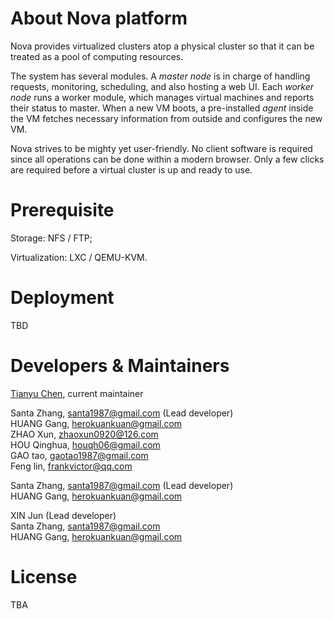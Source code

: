 About Nova platform
===================

Nova provides virtualized clusters atop a physical cluster so that it can be treated as a pool of computing resources. 

The system has several modules. A *master node* is in charge of handling requests, monitoring, scheduling, and also hosting a web UI. Each *worker node* runs a worker module, which manages virtual machines and reports their status to master. When a new VM boots, a pre-installed *agent* inside the VM fetches necessary information from outside and configures the new VM.

Nova strives to be mighty yet user-friendly. No client software is required since all operations can be done within a modern browser. Only a few clicks are required before a virtual cluster is up and ready to use. 


Prerequisite
============

Storage: NFS / FTP; 

Virtualization: LXC / QEMU-KVM. 

Deployment
============

TBD

Developers & Maintainers
==========

[Tianyu Chen](https://github.com/cty12), current maintainer

Santa Zhang, santa1987@gmail.com (Lead developer)  
HUANG Gang, herokuankuan@gmail.com  
ZHAO Xun, zhaoxun0920@126.com  
HOU Qinghua, houqh06@gmail.com  
GAO tao, gaotao1987@gmail.com  
Feng lin, frankvictor@qq.com  

Santa Zhang, santa1987@gmail.com (Lead developer)  
HUANG Gang, herokuankuan@gmail.com  

XIN Jun (Lead developer)  
Santa Zhang, santa1987@gmail.com  
HUANG Gang, herokuankuan@gmail.com  

License
==========

TBA

